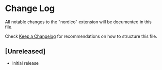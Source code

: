 # Change Log
All notable changes to the "nordico" extension will be documented in this file.

Check [Keep a Changelog](http://keepachangelog.com/) for recommendations on how to structure this file.

## [Unreleased]
- Initial release
